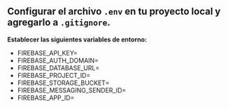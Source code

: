 ## Configurar el archivo `.env` en tu proyecto local y agregarlo a `.gitignore`.

**Establecer las siguientes variables de entorno:**

- FIREBASE_API_KEY=
- FIREBASE_AUTH_DOMAIN=
- FIREBASE_DATABASE_URL=
- FIREBASE_PROJECT_ID=
- FIREBASE_STORAGE_BUCKET=
- FIREBASE_MESSAGING_SENDER_ID=
- FIREBASE_APP_ID=
